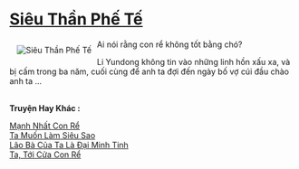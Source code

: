 <a href="https://truyentiki.com/sieu-than-phe-te.33783/" title="Siêu Thần Phế Tế"><h1>Siêu Thần Phế Tế</h1></a><div style="display:table"><img align="right" style="float: left; padding: 10px;" src="https://truyentiki.com/a/img/str/src/33783.jpg" alt="Siêu Thần Phế Tế">Ai nói rằng con rể không tốt bằng chó? <p></p> Li Yundong không tin vào những linh hồn xấu xa, và bị cấm trong ba năm, cuối cùng để anh ta đợi đến ngày bố vợ cúi đầu chào anh ta ...</div><p><br><b>Truyện Hay Khác :</b></p><a href="https://truyentiki.com/manh-nhat-con-re.33782/" alt="Mạnh Nhất Con Rể">Mạnh Nhất Con Rể</a><br/><a href="https://github.com/nownovels/top500/tree/master/truyenhay/33513/" alt="Ta Muốn Làm Siêu Sao">Ta Muốn Làm Siêu Sao</a><br/><a href="https://github.com/nownovels/top500/tree/master/truyenhay/33819/" alt="Lão Bà Của Ta Là Đại Minh Tinh">Lão Bà Của Ta Là Đại Minh Tinh</a><br/><a href="https://truyentiki.wordpress.com/2020/06/08/ta-toi-cua-con-re/" alt="Ta, Tới Cửa Con Rể">Ta, Tới Cửa Con Rể</a><br/>